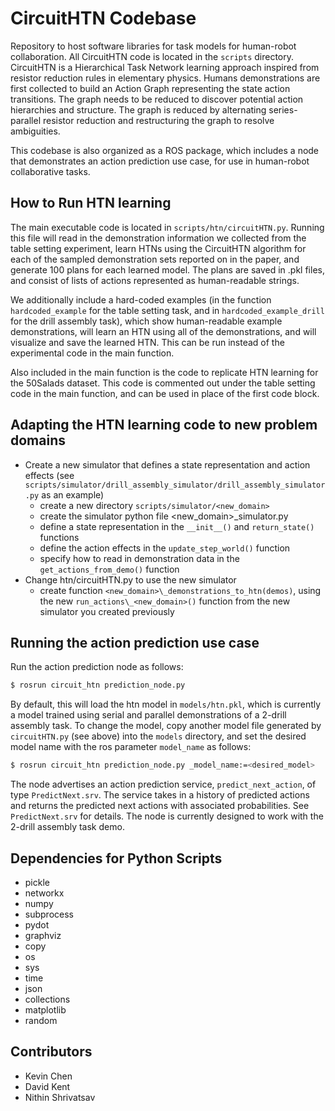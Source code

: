# CircuitHTN Codebase
Repository to host software libraries for task models for human-robot collaboration. All CircuitHTN code is located in the `scripts` directory. CircuitHTN is a Hierarchical Task Network learning approach inspired from resistor reduction rules in elementary physics. Humans demonstrations are first collected to build an Action Graph representing the state action transitions. The graph needs to be reduced to discover potential action hierarchies and structure. The graph is reduced by alternating series-parallel resistor reduction and restructuring the graph to resolve ambiguities.

This codebase is also organized as a ROS package, which includes a node that demonstrates an action prediction use case, for use in human-robot collaborative tasks.

## How to Run HTN learning
The main executable code is located in `scripts/htn/circuitHTN.py`.  Running this file will read in the demonstration information we collected from the table setting experiment, learn HTNs using the CircuitHTN algorithm for each of the sampled demonstration sets reported on in the paper, and generate 100 plans for each learned model.  The plans are saved in .pkl files, and consist of lists of actions represented as human-readable strings.

We additionally include a hard-coded examples (in the function `hardcoded_example` for the table setting task, and in `hardcoded_example_drill` for the drill assembly task), which show human-readable example demonstrations, will learn an HTN using all of the demonstrations, and will visualize and save the learned HTN.  This can be run instead of the experimental code in the main function.

Also included in the main function is the code to replicate HTN learning for the 50Salads dataset.  This code is commented out under the table setting code in the main function, and can be used in place of the first code block.

## Adapting the HTN learning code to new problem domains
- Create a new simulator that defines a state representation and action effects (see `scripts/simulator/drill_assembly_simulator/drill_assembly_simulator.py` as an example)
  - create a new directory `scripts/simulator/<new_domain>`
  - create the simulator python file <new_domain>_simulator.py
  - define a state representation in the `__init__()` and `return_state()` functions
  - define the action effects in the `update_step_world()` function
  - specify how to read in demonstration data in the `get_actions_from_demo()` function
- Change htn/circuitHTN.py to use the new simulator
  - create function `<new_domain>\_demonstrations_to_htn(demos)`, using the new `run_actions\_<new_domain>()` function from the new simulator you created previously

## Running the action prediction use case
Run the action prediction node as follows:
```bash
$ rosrun circuit_htn prediction_node.py 
```

By default, this will load the htn model in `models/htn.pkl`, which is currently a model trained using serial and parallel demonstrations of a 2-drill assembly task.  To change the model, copy another model file generated by `circuitHTN.py` (see above) into the `models` directory, and set the desired model name with the ros parameter `model_name` as follows:
```bash
$ rosrun circuit_htn prediction_node.py _model_name:=<desired_model>
```

The node advertises an action prediction service, `predict_next_action`, of type `PredictNext.srv`.  The service takes in a history of predicted actions and returns the predicted next actions with associated probabilities.  See `PredictNext.srv` for details.  The node is currently designed to work with the 2-drill assembly task demo.

## Dependencies for Python Scripts
- pickle
- networkx
- numpy
- subprocess
- pydot
- graphviz
- copy
- os
- sys
- time
- json
- collections
- matplotlib
- random

## Contributors
- Kevin Chen
- David Kent
- Nithin Shrivatsav